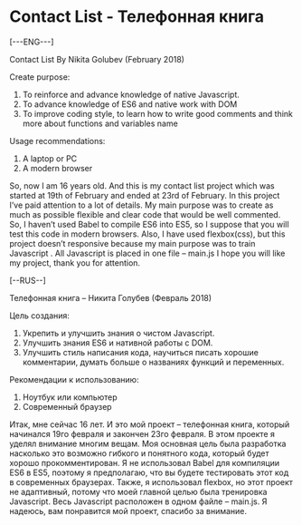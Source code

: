 # Contact List - Телефонная книга
[---ENG---]

Contact List By Nikita Golubev (February 2018)

Create purpose:
1)	To reinforce and advance knowledge of native Javascript.
2)	To advance knowledge of ES6 and native work with DOM
3)	To improve coding style, to learn how to write good comments and think more about functions and variables name

Usage recommendations:
1)	A laptop or PC
2)	A modern browser

So, now I am 16 years old. And this is my contact list project which was started at 19th of  February and ended at 23rd of February. 
In this project I’ve paid attention to a lot of details. My main purpose was to create as much as possible flexible and clear code that would be well commented.
So, I haven’t used Babel to compile ES6 into ES5, so I suppose that you will test this code in modern browsers. Also, I have used flexbox(css), but this project doesn’t  responsive because my main purpose was to train Javascript . 
All Javascript is placed in one file – main.js
I hope you will like my project, thank you for attention. 

[--RUS--]

Телефонная книга – Никита Голубев
(Февраль 2018)

Цель создания:
1)	Укрепить и улучшить знания о чистом Javascript.
2)	Улучшить знания ES6 и нативной работы с DOM.
3)	Улучшить стиль написания кода, научиться писать хорошие комментарии, думать больше о названиях функций и переменных.

Рекомендации к использованию:
1)	Ноутбук или компьютер
2)	Современный браузер

Итак, мне сейчас 16 лет. И это мой проект – телефонная книга, который начинался 19го февраля и закончен 23го февраля.
В этом проекте я уделял внимание многим вещам. Моя основная цель была разработка  насколько это возможно гибкого и понятного кода, который будет хорошо прокомментирован.
Я не использовал Babel для компиляции ES6 в ES5, поэтому я предполагаю, что вы будете тестировать этот код в современных браузерах. Также, я использовал flexbox, но этот проект не адаптивный, потому что моей главной целью была тренировка Javascript.
Весь Javascript расположен в одном файле – main.js.
Я надеюсь, вам понравится мой проект, спасибо за внимание.
